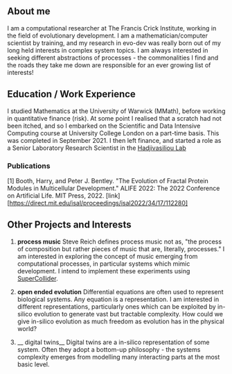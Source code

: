 ## About me

I am a computational researcher at The Francis Crick Institute, working in the field of evolutionary development. I am a mathematician/computer scientist by training, and my research in evo-dev was really born out of my long held interests in complex system topics. I am always interested in seeking different abstractions of processes - the commonalities I find and the roads they take me down are responsible for an ever growing list of interests! 

## Education / Work Experience

I studied Mathematics at the University of Warwick (MMath), before working in quantitative finance (risk). At some point I realised that a scratch had not been itched, and so I embarked on the Scientific and Data Intensive Computing course at University College London on a part-time basis. This was completed in September 2021. I then left finance, and started a role as a Senior Laboratory Research Scientist in the [Hadjivasiliou Lab](https://www.crick.ac.uk/research/labs/zena-hadjivasiliou)

### Publications

[1] Booth, Harry, and Peter J. Bentley. "The Evolution of Fractal Protein Modules in Multicellular Development." ALIFE 2022: The 2022 Conference on Artificial Life. MIT Press, 2022. [link][https://direct.mit.edu/isal/proceedings/isal2022/34/17/112280]

## Other Projects and Interests

1. __process music__
Steve Reich defines process music not as, "the process of composition but rather pieces of music that are, literally, processes." I am interested in exploring the concept of music emerging from computational processes, in particular systems which mimic development. I intend to implement these experiments using [SuperCollider](https://supercollider.github.io/).

2. __open ended evolution__
Differential equations are often used to represent biological systems. Any equation is a representation. I am interested in different representations, particularly ones which can be exploited by in-silico evolution to generate vast but tractable complexity. How could we give in-silico evolution as much freedom as evolution has in the physical world?

3. __ digital twins__
Digital twins are a in-silico representation of some system. Often they adopt a bottom-up philosophy - the systems complexity emerges from modelling many interacting parts at the most basic level.  

